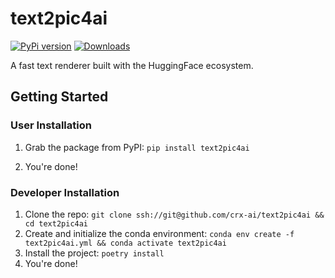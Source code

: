 # text2pic4ai
[![PyPi version](https://badgen.net/pypi/v/text2pic4ai?color=blue)](https://pypi.org/project/text2pic4ai) [![Downloads](https://static.pepy.tech/badge/text2pic4ai)](https://pepy.tech/project/text2pic4ai)

A fast text renderer built with the HuggingFace ecosystem.

## Getting Started

### User Installation

1. Grab the package from PyPI: `pip install text2pic4ai`

2. You're done!

### Developer Installation

1. Clone the repo: `git clone ssh://git@github.com/crx-ai/text2pic4ai && cd text2pic4ai`
2. Create and initialize the conda environment: `conda env create -f text2pic4ai.yml && conda activate text2pic4ai`
3. Install the project: `poetry install`
4. You're done!
